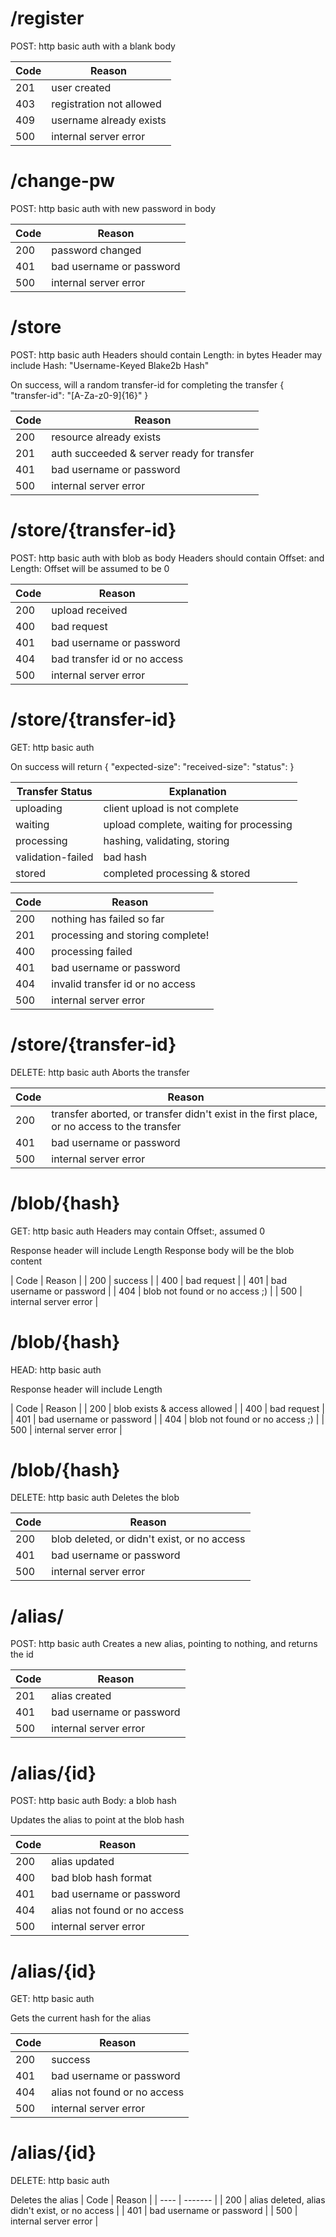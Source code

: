 # /register
POST: http basic auth with a blank body

| Code | Reason |
| ---- | ------ |
| 201  | user created |
| 403  | registration not allowed |
| 409  | username already exists |
| 500  | internal server error |

# /change-pw
POST: http basic auth with new password in body

| Code | Reason |
| ---- | ------ |
| 200  | password changed |
| 401  | bad username or password |
| 500  | internal server error |

# /store
POST: http basic auth
Headers should contain Length: in bytes
Header may include Hash: "Username-Keyed Blake2b Hash"

On success, will a random transfer-id for completing the transfer
{
  "transfer-id": "[A-Za-z0-9]{16}"
}

| Code | Reason |
| ---- | ------ |
| 200  | resource already exists |
| 201  | auth succeeded & server ready for transfer |
| 401  | bad username or password |
| 500  | internal server error |

# /store/{transfer-id}
POST: http basic auth with blob as body
Headers should contain Offset: and Length:
Offset will be assumed to be 0

| Code | Reason |
| ---- | ------ |
| 200  | upload received |
| 400  | bad request |
| 401  | bad username or password |
| 404  | bad transfer id or no access | 
| 500  | internal server error |

# /store/{transfer-id}
GET: http basic auth

On success will return
{
  "expected-size": 
  "received-size":
  "status":
}

| Transfer Status | Explanation |
| ------ | ----------- |
| uploading | client upload is not complete |
| waiting | upload complete, waiting for processing |
| processing | hashing, validating, storing |
| validation-failed | bad hash |
| stored | completed processing & stored |

| Code | Reason |
| ---- | ------ |
| 200  | nothing has failed so far |
| 201  | processing and storing complete! |
| 400  | processing failed |
| 401  | bad username or password |
| 404  | invalid transfer id or no access |
| 500  | internal server error |

# /store/{transfer-id}
DELETE: http basic auth
Aborts the transfer

| Code | Reason |
| ---- | ------ |
| 200 | transfer aborted, or transfer didn't exist in the first place, or no access to the transfer |
| 401 | bad username or password |
| 500 | internal server error |

# /blob/{hash}
GET: http basic auth
Headers may contain Offset:, assumed 0

Response header will include Length
Response body will be the blob content

| Code | Reason |
| 200  | success | 
| 400  | bad request |
| 401  | bad username or password |
| 404  | blob not found or no access ;) |
| 500  | internal server error |

# /blob/{hash}
HEAD: http basic auth

Response header will include Length

| Code | Reason |
| 200  | blob exists & access allowed | 
| 400  | bad request |
| 401  | bad username or password |
| 404  | blob not found or no access ;) |
| 500  | internal server error |

# /blob/{hash}
DELETE: http basic auth
Deletes the blob

| Code | Reason |
| ---- | ------ |
| 200  | blob deleted, or didn't exist, or no access |
| 401  | bad username or password |
| 500  | internal server error |

# /alias/
POST: http basic auth
Creates a new alias, pointing to nothing, and returns the id

| Code | Reason |
| ---- | ------ | 
| 201  | alias created |
| 401  | bad username or password |
| 500  | internal server error |


# /alias/{id}
POST: http basic auth
Body: a blob hash

Updates the alias to point at the blob hash

| Code | Reason |
| ---- | ------ |
| 200  | alias updated |
| 400  | bad blob hash format |
| 401  | bad username or password |
| 404  | alias not found or no access |
| 500  | internal server error |

# /alias/{id}
GET: http basic auth

Gets the current hash for the alias

| Code | Reason |
| ---- | ------ |
| 200  | success |
| 401  | bad username or password |
| 404  | alias not found or no access|
| 500  | internal server error |

# /alias/{id}
DELETE: http basic auth

Deletes the alias
| Code | Reason |
| ---- | ------- |
| 200  | alias deleted, alias didn't exist, or no access |
| 401  | bad username or password |
| 500  | internal server error |

